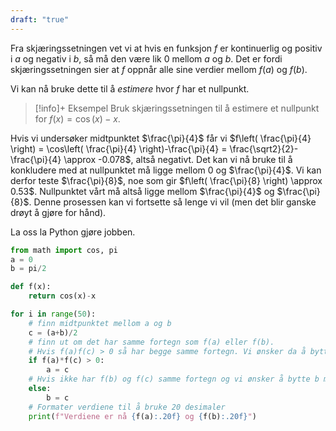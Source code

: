 ```yaml
---
draft: "true"
---
```


Fra skjæringssetningen vet vi at hvis en funksjon $f$ er kontinuerlig og positiv i $a$ og negativ i $b$, så må den være lik $0$ mellom $a$ og $b$. Det er fordi skjæringssetningen sier at $f$ oppnår alle sine verdier mellom $f(a)$ og $f(b)$.

Vi kan nå bruke dette til å *estimere* hvor $f$ har et nullpunkt. 

> [!info]+ Eksempel 
> Bruk skjæringssetningen til å estimere et nullpunkt for $f(x) = \cos (x)-x$.
> 

Hvis vi undersøker midtpunktet $\frac{\pi}{4}$ får vi $f\left( \frac{\pi}{4} \right) = \cos\left( \frac{\pi}{4} \right)-\frac{\pi}{4} = \frac{\sqrt2}{2}-\frac{\pi}{4} \approx -0.078$, altså negativt. Det kan vi nå bruke til å konkludere med at nullpunktet må ligge mellom $0$ og $\frac{\pi}{4}$. Vi kan derfor teste $\frac{\pi}{8}$, noe som gir $f\left( \frac{\pi}{8} \right) \approx 0.53$. Nullpunktet vårt må altså ligge mellom $\frac{\pi}{4}$ og $\frac{\pi}{8}$. Denne prosessen kan vi fortsette så lenge vi vil (men det blir ganske drøyt å gjøre for hånd).

La oss la Python gjøre jobben. 

```python
from math import cos, pi
a = 0
b = pi/2

def f(x):
    return cos(x)-x

for i in range(50):
    # finn midtpunktet mellom a og b
    c = (a+b)/2
    # finn ut om det har samme fortegn som f(a) eller f(b). 
    # Hvis f(a)f(c) > 0 så har begge samme fortegn. Vi ønsker da å bytte ut a med c. 
    if f(a)*f(c) > 0:
        a = c
    # Hvis ikke har f(b) og f(c) samme fortegn og vi ønsker å bytte b med c
    else:
        b = c
    # Formater verdiene til å bruke 20 desimaler
    print(f"Verdiene er nå {f(a):.20f} og {f(b):.20f}")
```
